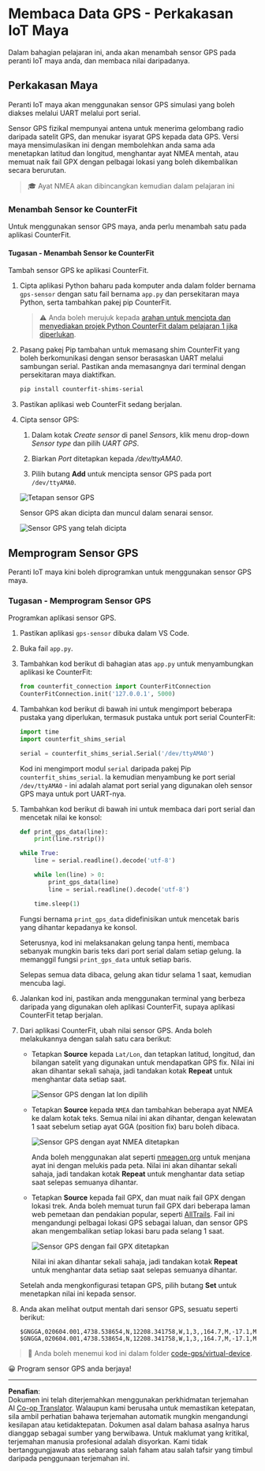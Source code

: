 <!--
CO_OP_TRANSLATOR_METADATA:
{
  "original_hash": "64f18a8f8aaa1fef5e7320e0992d8b3a",
  "translation_date": "2025-08-27T23:53:24+00:00",
  "source_file": "3-transport/lessons/1-location-tracking/virtual-device-gps-sensor.md",
  "language_code": "ms"
}
-->
# Membaca Data GPS - Perkakasan IoT Maya

Dalam bahagian pelajaran ini, anda akan menambah sensor GPS pada peranti IoT maya anda, dan membaca nilai daripadanya.

## Perkakasan Maya

Peranti IoT maya akan menggunakan sensor GPS simulasi yang boleh diakses melalui UART melalui port serial.

Sensor GPS fizikal mempunyai antena untuk menerima gelombang radio daripada satelit GPS, dan menukar isyarat GPS kepada data GPS. Versi maya mensimulasikan ini dengan membolehkan anda sama ada menetapkan latitud dan longitud, menghantar ayat NMEA mentah, atau memuat naik fail GPX dengan pelbagai lokasi yang boleh dikembalikan secara berurutan.

> 🎓 Ayat NMEA akan dibincangkan kemudian dalam pelajaran ini

### Menambah Sensor ke CounterFit

Untuk menggunakan sensor GPS maya, anda perlu menambah satu pada aplikasi CounterFit.

#### Tugasan - Menambah Sensor ke CounterFit

Tambah sensor GPS ke aplikasi CounterFit.

1. Cipta aplikasi Python baharu pada komputer anda dalam folder bernama `gps-sensor` dengan satu fail bernama `app.py` dan persekitaran maya Python, serta tambahkan pakej pip CounterFit.

    > ⚠️ Anda boleh merujuk kepada [arahan untuk mencipta dan menyediakan projek Python CounterFit dalam pelajaran 1 jika diperlukan](../../../1-getting-started/lessons/1-introduction-to-iot/virtual-device.md).

1. Pasang pakej Pip tambahan untuk memasang shim CounterFit yang boleh berkomunikasi dengan sensor berasaskan UART melalui sambungan serial. Pastikan anda memasangnya dari terminal dengan persekitaran maya diaktifkan.

    ```sh
    pip install counterfit-shims-serial
    ```

1. Pastikan aplikasi web CounterFit sedang berjalan.

1. Cipta sensor GPS:

    1. Dalam kotak *Create sensor* di panel *Sensors*, klik menu drop-down *Sensor type* dan pilih *UART GPS*.

    1. Biarkan *Port* ditetapkan kepada */dev/ttyAMA0*.

    1. Pilih butang **Add** untuk mencipta sensor GPS pada port `/dev/ttyAMA0`.

    ![Tetapan sensor GPS](../../../../../translated_images/counterfit-create-gps-sensor.6385dc9357d85ad1d47b4abb2525e7651fd498917d25eefc5a72feab09eedc70.ms.png)

    Sensor GPS akan dicipta dan muncul dalam senarai sensor.

    ![Sensor GPS yang telah dicipta](../../../../../translated_images/counterfit-gps-sensor.3fbb15af0a5367566f2f11324ef5a6f30861cdf2b497071a5e002b7aa473550e.ms.png)

## Memprogram Sensor GPS

Peranti IoT maya kini boleh diprogramkan untuk menggunakan sensor GPS maya.

### Tugasan - Memprogram Sensor GPS

Programkan aplikasi sensor GPS.

1. Pastikan aplikasi `gps-sensor` dibuka dalam VS Code.

1. Buka fail `app.py`.

1. Tambahkan kod berikut di bahagian atas `app.py` untuk menyambungkan aplikasi ke CounterFit:

    ```python
    from counterfit_connection import CounterFitConnection
    CounterFitConnection.init('127.0.0.1', 5000)
    ```

1. Tambahkan kod berikut di bawah ini untuk mengimport beberapa pustaka yang diperlukan, termasuk pustaka untuk port serial CounterFit:

    ```python
    import time
    import counterfit_shims_serial
    
    serial = counterfit_shims_serial.Serial('/dev/ttyAMA0')
    ```

    Kod ini mengimport modul `serial` daripada pakej Pip `counterfit_shims_serial`. Ia kemudian menyambung ke port serial `/dev/ttyAMA0` - ini adalah alamat port serial yang digunakan oleh sensor GPS maya untuk port UART-nya.

1. Tambahkan kod berikut di bawah ini untuk membaca dari port serial dan mencetak nilai ke konsol:

    ```python
    def print_gps_data(line):
        print(line.rstrip())
    
    while True:
        line = serial.readline().decode('utf-8')
    
        while len(line) > 0:
            print_gps_data(line)
            line = serial.readline().decode('utf-8')
    
        time.sleep(1)
    ```

    Fungsi bernama `print_gps_data` didefinisikan untuk mencetak baris yang dihantar kepadanya ke konsol.

    Seterusnya, kod ini melaksanakan gelung tanpa henti, membaca sebanyak mungkin baris teks dari port serial dalam setiap gelung. Ia memanggil fungsi `print_gps_data` untuk setiap baris.

    Selepas semua data dibaca, gelung akan tidur selama 1 saat, kemudian mencuba lagi.

1. Jalankan kod ini, pastikan anda menggunakan terminal yang berbeza daripada yang digunakan oleh aplikasi CounterFit, supaya aplikasi CounterFit tetap berjalan.

1. Dari aplikasi CounterFit, ubah nilai sensor GPS. Anda boleh melakukannya dengan salah satu cara berikut:

    * Tetapkan **Source** kepada `Lat/Lon`, dan tetapkan latitud, longitud, dan bilangan satelit yang digunakan untuk mendapatkan GPS fix. Nilai ini akan dihantar sekali sahaja, jadi tandakan kotak **Repeat** untuk menghantar data setiap saat.

      ![Sensor GPS dengan lat lon dipilih](../../../../../translated_images/counterfit-gps-sensor-latlon.008c867d75464fbe7f84107cc57040df565ac07cb57d2f21db37d087d470197d.ms.png)

    * Tetapkan **Source** kepada `NMEA` dan tambahkan beberapa ayat NMEA ke dalam kotak teks. Semua nilai ini akan dihantar, dengan kelewatan 1 saat sebelum setiap ayat GGA (position fix) baru boleh dibaca.

      ![Sensor GPS dengan ayat NMEA ditetapkan](../../../../../translated_images/counterfit-gps-sensor-nmea.c62eea442171e17e19528b051b104cfcecdc9cd18db7bc72920f29821ae63f73.ms.png)

      Anda boleh menggunakan alat seperti [nmeagen.org](https://www.nmeagen.org) untuk menjana ayat ini dengan melukis pada peta. Nilai ini akan dihantar sekali sahaja, jadi tandakan kotak **Repeat** untuk menghantar data setiap saat selepas semuanya dihantar.

    * Tetapkan **Source** kepada fail GPX, dan muat naik fail GPX dengan lokasi trek. Anda boleh memuat turun fail GPX dari beberapa laman web pemetaan dan pendakian popular, seperti [AllTrails](https://www.alltrails.com/). Fail ini mengandungi pelbagai lokasi GPS sebagai laluan, dan sensor GPS akan mengembalikan setiap lokasi baru pada selang 1 saat.

      ![Sensor GPS dengan fail GPX ditetapkan](../../../../../translated_images/counterfit-gps-sensor-gpxfile.8310b063ce8a425ccc8ebeec8306aeac5e8e55207f007d52c6e1194432a70cd9.ms.png)

      Nilai ini akan dihantar sekali sahaja, jadi tandakan kotak **Repeat** untuk menghantar data setiap saat selepas semuanya dihantar.

    Setelah anda mengkonfigurasi tetapan GPS, pilih butang **Set** untuk menetapkan nilai ini kepada sensor.

1. Anda akan melihat output mentah dari sensor GPS, sesuatu seperti berikut:

    ```output
    $GNGGA,020604.001,4738.538654,N,12208.341758,W,1,3,,164.7,M,-17.1,M,,*67
    $GNGGA,020604.001,4738.538654,N,12208.341758,W,1,3,,164.7,M,-17.1,M,,*67
    ```

> 💁 Anda boleh menemui kod ini dalam folder [code-gps/virtual-device](../../../../../3-transport/lessons/1-location-tracking/code-gps/virtual-device).

😀 Program sensor GPS anda berjaya!

---

**Penafian**:  
Dokumen ini telah diterjemahkan menggunakan perkhidmatan terjemahan AI [Co-op Translator](https://github.com/Azure/co-op-translator). Walaupun kami berusaha untuk memastikan ketepatan, sila ambil perhatian bahawa terjemahan automatik mungkin mengandungi kesilapan atau ketidaktepatan. Dokumen asal dalam bahasa asalnya harus dianggap sebagai sumber yang berwibawa. Untuk maklumat yang kritikal, terjemahan manusia profesional adalah disyorkan. Kami tidak bertanggungjawab atas sebarang salah faham atau salah tafsir yang timbul daripada penggunaan terjemahan ini.